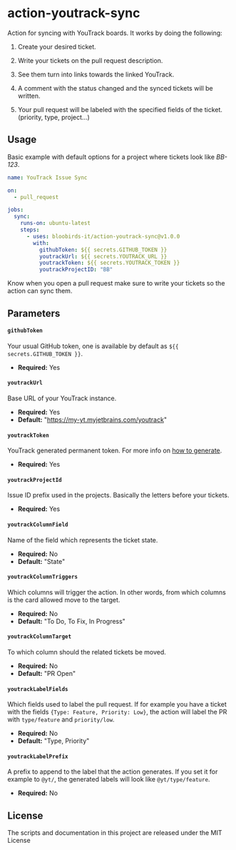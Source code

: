 # action-youtrack-sync

Action for syncing with YouTrack boards. It works by doing the following:

1. Create your desired ticket.

2. Write your tickets on the pull request description.

3. See them turn into links towards the linked YouTrack.

4. A comment with the status changed and the synced tickets will be written.

5. Your pull request will be labeled with the specified fields of the ticket. (priority, type, project...)

## Usage

Basic example with default options for a project where tickets look like _BB-123_.

```yaml
name: YouTrack Issue Sync

on:
  - pull_request

jobs:
  sync:
    runs-on: ubuntu-latest
    steps:
      - uses: bloobirds-it/action-youtrack-sync@v1.0.0
        with:
          githubToken: ${{ secrets.GITHUB_TOKEN }}
          youtrackUrl: ${{ secrets.YOUTRACK_URL }}
          youtrackToken: ${{ secrets.YOUTRACK_TOKEN }}
          youtrackProjectID: "BB"
```

Know when you open a pull request make sure to write your tickets so the action can sync them.

## Parameters

#### `githubToken`

Your usual GitHub token, one is available by default as `${{ secrets.GITHUB_TOKEN }}`.

- **Required:** Yes

#### `youtrackUrl`

Base URL of your YouTrack instance.

- **Required:** Yes
- **Default:** "https://my-yt.myjetbrains.com/youtrack"

#### `youtrackToken`

YouTrack generated permanent token. For more info on [how to generate](https://www.jetbrains.com/help/youtrack/standalone/Manage-Permanent-Token.html).

- **Required:** Yes

#### `youtrackProjectId`

Issue ID prefix used in the projects. Basically the letters before your tickets.

- **Required:** Yes

#### `youtrackColumnField`

Name of the field which represents the ticket state.

- **Required:** No
- **Default:** "State"

#### `youtrackColumnTriggers`

Which columns will trigger the action. In other words, from which columns is the card allowed move to the target.

- **Required:** No
- **Default:** "To Do, To Fix, In Progress"

#### `youtrackColumnTarget`

To which column should the related tickets be moved.

- **Required:** No
- **Default:** "PR Open"

#### `youtrackLabelFields`

Which fields used to label the pull request.
If for example you have a ticket with the fields `{Type: Feature, Priority: Low}`, the action will label the PR with `type/feature` and `priority/low`.

- **Required:** No
- **Default:** "Type, Priority"

#### `youtrackLabelPrefix`

A prefix to append to the label that the action generates. If you set it for example to `@yt/`, the generated labels will look like `@yt/type/feature`.

- **Required:** No

## License

The scripts and documentation in this project are released under the MIT License
